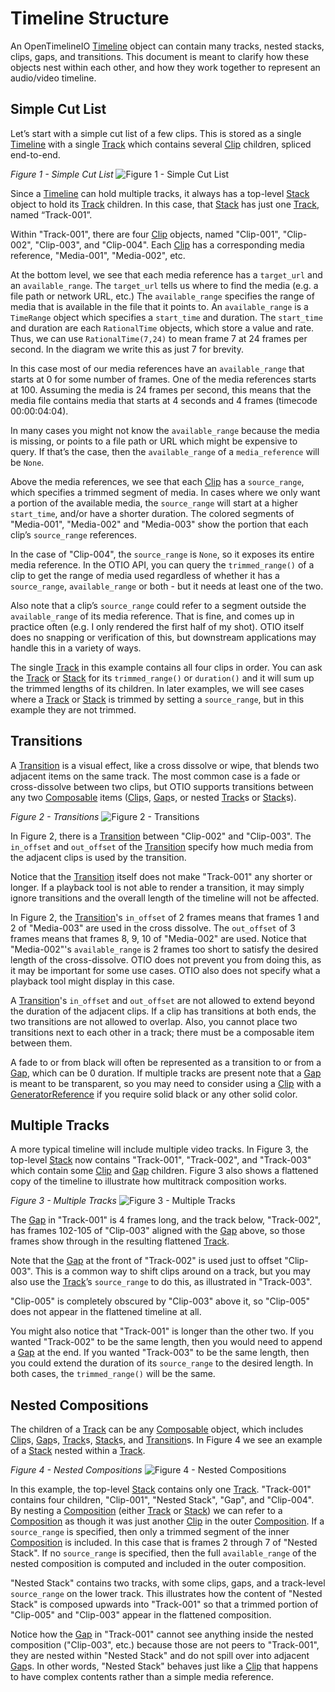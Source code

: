 # Timeline Structure

An OpenTimelineIO [Timeline] object can contain many tracks, nested stacks, 
clips, gaps, and transitions. This document is meant to clarify how these 
objects nest within each other, and how they work together to represent an
audio/video timeline.

## Simple Cut List

Let’s start with a simple cut list of a few clips. This is stored as a 
single [Timeline] with a single [Track] which contains several [Clip] children,
spliced end-to-end.

*Figure 1 - Simple Cut List*
![Figure 1 - Simple Cut List](../_static/simple_cut_list.png)

Since a [Timeline] can hold multiple tracks, it always has a top-level [Stack] 
object to hold its [Track] children. In this case, that [Stack] has just one
[Track], named “Track-001”.

Within "Track-001", there are four [Clip] objects, named "Clip-001", "Clip-002", 
"Clip-003", and "Clip-004". Each [Clip] has a corresponding media reference, 
"Media-001", "Media-002", etc.

At the bottom level, we see that each media reference has a `target_url` and 
an `available_range`. The `target_url` tells us where to find the media (e.g. 
a file path or network URL, etc.) The `available_range` specifies the range 
of media that is available in the file that it points to. An `available_range`
is a `TimeRange` object which specifies a `start_time` and duration. The 
`start_time` and duration are each `RationalTime` objects, which store a 
value and rate. Thus, we can use `RationalTime(7,24)` to mean frame 7 at 24 
frames per second. In the diagram we write this as just 7 for brevity.

In this case most of our media references have an `available_range` that 
starts at 0 for some number of frames. One of the media references starts 
at 100. Assuming the media is 24 frames per second, this means that the 
media file contains media that starts at 4 seconds and 4 frames (timecode 
00:00:04:04).

In many cases you might not know the `available_range` because the media is 
missing, or points to a file path or URL which might be expensive to query.
If that’s the case, then the `available_range` of a `media_reference` will be 
`None`.

Above the media references, we see that each [Clip] has a `source_range`, which 
specifies a trimmed segment of media. In cases where we only want a portion 
of the available media, the `source_range` will start at a higher `start_time`, 
and/or have a shorter duration. The colored segments of "Media-001", "Media-002"
and "Media-003" show the portion that each clip’s `source_range` references.

In the case of "Clip-004", the `source_range` is `None`, so it exposes its entire 
media reference. In the OTIO API, you can query the `trimmed_range()` of a 
clip to get the range of media used regardless of whether it has a 
`source_range`, `available_range` or both - but it needs at least one of the 
two.

Also note that a clip’s `source_range` could refer to a segment outside the 
`available_range` of its media reference. That is fine, and comes up in 
practice often (e.g. I only rendered the first half of my shot). OTIO 
itself does no snapping or verification of this, but downstream 
applications may handle this in a variety of ways.

The single [Track] in this example contains all four clips in order. You 
can ask the [Track] or [Stack] for its `trimmed_range()` or `duration()` and it 
will sum up the trimmed lengths of its children. In later examples, we 
will see cases where a [Track] or [Stack] is trimmed by setting a `source_range`, 
but in this example they are not trimmed.

## Transitions

A [Transition] is a visual effect, like a cross dissolve or wipe, that blends
two adjacent items on the same track. The most common case is a fade or
cross-dissolve between two clips, but OTIO supports transitions between
any two [Composable] items ([Clip]s, [Gap]s, or nested [Track]s or [Stack]s).

*Figure 2 - Transitions*
![Figure 2 - Transitions](../_static/transitions.png)

In Figure 2, there is a [Transition] between "Clip-002" and "Clip-003". The `in_offset`
and `out_offset` of the [Transition] specify how much media from the adjacent
clips is used by the transition.

Notice that the [Transition] itself does not make "Track-001" any shorter or
longer. If a playback tool is not able to render a transition, it may
simply ignore transitions and the overall length of the timeline will
not be affected.

In Figure 2, the [Transition]'s `in_offset` of 2 frames means that frames 1 and 2 of "Media-003" are used in the cross dissolve.
The `out_offset` of 3 frames means that frames 8, 9, 10 of "Media-002" are used.
Notice that "Media-002"'s `available_range` is 2 frames too short to
satisfy the desired length of the cross-dissolve. OTIO does not
prevent you from doing this, as it may be important for some use cases. OTIO
also does not specify what a playback tool might display in this case.

A [Transition]'s `in_offset` and `out_offset` are not allowed to extend beyond
the duration of the adjacent clips. If a clip has transitions at both
ends, the two transitions are not allowed to overlap. Also, you cannot
place two transitions next to each other in a track; there must be a
composable item between them.

A fade to or from black will often be represented as a transition
to or from a [Gap], which can be 0 duration. If multiple tracks are present
note that a [Gap] is meant to be transparent, so you may need to consider
using a [Clip] with a [GeneratorReference] if you require solid black or any
other solid color.

## Multiple Tracks

A more typical timeline will include multiple video tracks. In Figure 3, 
the top-level [Stack] now contains "Track-001", "Track-002", and "Track-003" which 
contain some [Clip] and [Gap] children. Figure 3 also shows a flattened copy of the 
timeline to illustrate how multitrack composition works.

*Figure 3 - Multiple Tracks*
![Figure 3 - Multiple Tracks](../_static/multiple_tracks.png)

The [Gap] in "Track-001" is 4 frames long, and the track below, "Track-002", has 
frames 102-105 of "Clip-003" aligned with the [Gap] above, so those frames 
show through in the resulting flattened [Track].

Note that the [Gap] at the front of "Track-002" is used just to offset "Clip-003".
This is a common way to shift clips around on a track, but you may also 
use the [Track]’s `source_range` to do this, as illustrated in "Track-003".

"Clip-005" is completely obscured by "Clip-003" above it, so "Clip-005" does not 
appear in the flattened timeline at all.

You might also notice that "Track-001" is longer than the other two. If you 
wanted "Track-002" to be the same length, then you would need to append a [Gap] 
at the end. If you wanted "Track-003" to be the same length, then you could 
extend the duration of its `source_range` to the desired length. In both 
cases, the `trimmed_range()` will be the same.

## Nested Compositions

The children of a [Track] can be any [Composable] object, which includes [Clip]s, [Gap]s, [Track]s, [Stack]s, and [Transition]s. In Figure 4 we see an 
example of a [Stack] nested within a [Track].

*Figure 4 - Nested Compositions*
![Figure 4 - Nested Compositions](../_static/nested_compositions.png)

In this example, the top-level [Stack] contains only one [Track]. "Track-001"
contains four children, "Clip-001", "Nested Stack", "Gap", and "Clip-004". By 
nesting a [Composition] (either [Track] or [Stack]) we can refer to a 
[Composition] as though it was just another [Clip] in the outer [Composition]. 
If a `source_range` is specified, then only a trimmed segment of the inner 
[Composition] is included. In this case that is frames 2 through 7 of 
"Nested Stack". If no `source_range` is specified, then the full 
`available_range` of the nested composition is computed and included in 
the outer composition.

"Nested Stack" contains two tracks, with some clips, gaps, and a track-level 
`source_range` on the lower track. This illustrates how the content of 
"Nested Stack" is composed upwards into "Track-001" so that a trimmed portion 
of "Clip-005" and "Clip-003" appear in the flattened composition.

Notice how the [Gap] in "Track-001" cannot see anything inside the nested 
composition ("Clip-003", etc.) because those are not peers to "Track-001", 
they are nested within "Nested Stack" and do not spill over into adjacent 
[Gap]s. In other words, "Nested Stack" behaves just like a [Clip] that happens 
to have complex contents rather than a simple media reference.

[Clip]: ../api/python/opentimelineio.schema.html#opentimelineio.schema.Clip
[Composable]: ../api/python/opentimelineio.schema.html#opentimelineio.schema.Composable
[Composition]: ../api/python/opentimelineio.schema.html#opentimelineio.schema.Composition
[Gap]: ../api/python/opentimelineio.schema.html#opentimelineio.schema.Gap
[GeneratorReference]: ../api/python/opentimelineio.schema.html#opentimelineio.schema.GeneratorReference
[Stack]: ../api/python/opentimelineio.schema.html#opentimelineio.schema.Stack
[Timeline]: ../api/python/opentimelineio.schema.html#opentimelineio.schema.Timeline
[Track]: ../api/python/opentimelineio.schema.html#opentimelineio.schema.Track
[Transition]: ../api/python/opentimelineio.schema.html#opentimelineio.schema.Transition

